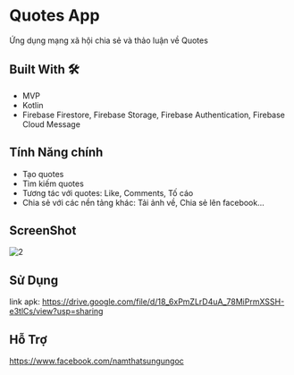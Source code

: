 # Quotes App

Ứng dụng mạng xã hội chia sẻ và thảo luận về Quotes

## Built With 🛠
- MVP
- Kotlin
- Firebase Firestore, Firebase Storage, Firebase Authentication, Firebase Cloud Message
## Tính Năng chính
- Tạo quotes
- Tìm kiếm quotes
- Tương tác với quotes: Like, Comments, Tố cáo
- Chia sẻ với các nền tảng khác: Tải ảnh về, Chia sẻ lên facebook...
## ScreenShot
![2](https://github.com/user-attachments/assets/fda50757-f5a7-415a-a1fb-eeac7d0afae0)


## Sử Dụng
link apk: https://drive.google.com/file/d/18_6xPmZLrD4uA_78MiPrmXSSH-e3tlCs/view?usp=sharing

## Hỗ Trợ
https://www.facebook.com/namthatsungungoc
